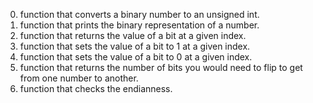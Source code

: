 0. function that converts a binary number to an unsigned int.
1. function that prints the binary representation of a number.
2. function that returns the value of a bit at a given index.
3. function that sets the value of a bit to 1 at a given index.
4. function that sets the value of a bit to 0 at a given index.
5. function that returns the number of bits you would need to 
	flip to get from one number to another.
100. function that checks the endianness.
